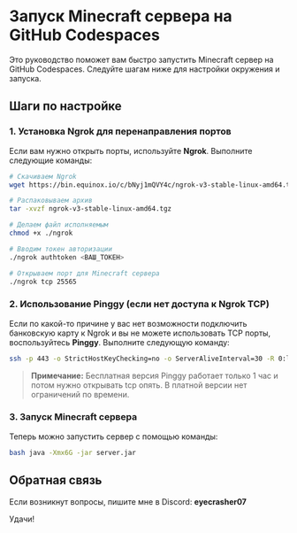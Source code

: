 
# Запуск Minecraft сервера на GitHub Codespaces

Это руководство поможет вам быстро запустить Minecraft сервер на GitHub Codespaces. Следуйте шагам ниже для настройки окружения и запуска.

## Шаги по настройке

### 1. Установка Ngrok для перенаправления портов
Если вам нужно открыть порты, используйте **Ngrok**. Выполните следующие команды:

```bash
# Скачиваем Ngrok
wget https://bin.equinox.io/c/bNyj1mQVY4c/ngrok-v3-stable-linux-amd64.tgz

# Распаковываем архив
tar -xvzf ngrok-v3-stable-linux-amd64.tgz

# Делаем файл исполняемым
chmod +x ./ngrok

# Вводим токен авторизации
./ngrok authtoken <ВАШ_ТОКЕН>

# Открываем порт для Minecraft сервера
./ngrok tcp 25565
```

### 2. Использование Pinggy (если нет доступа к Ngrok TCP)
Если по какой-то причине у вас нет возможности подключить банковскую карту к Ngrok и вы не можете использовать TCP порты, воспользуйтесь **Pinggy**. Выполните следующую команду:

```bash
ssh -p 443 -o StrictHostKeyChecking=no -o ServerAliveInterval=30 -R 0:localhost:<ПОРТ_СЕРВЕРА> tcp@a.pinggy.io
```

> **Примечание:** Бесплатная версия Pinggy работает только 1 час и потом нужно открывать tcp опять. В платной версии нет ограничений по времени.

### 3. Запуск Minecraft сервера
Теперь можно запустить сервер с помощью команды:

```bash
bash java -Xmx6G -jar server.jar
```

## Обратная связь
Если возникнут вопросы, пишите мне в Discord: **eyecrasher07**

Удачи!
